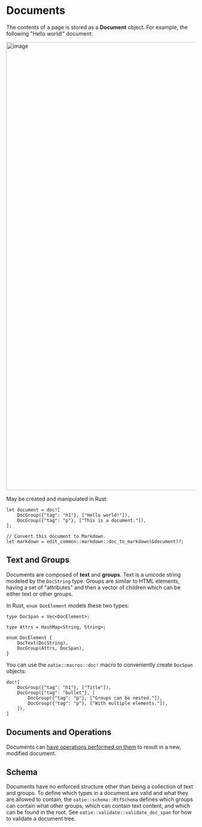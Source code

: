 # Documents

The contents of a page is stored as a **Document** object. For example, the following "Hello world!" document:

<img width="1189" alt="image" src="https://user-images.githubusercontent.com/80639/50059231-1737f500-0152-11e9-8704-d133d6b19e66.png">

May be created and manipulated in Rust:

```rust,noplaypen
let document = doc![
    DocGroup({"tag": "h1"}, ["Hello world!"]),
    DocGroup({"tag": "p"}, ["This is a document."]),
];

// Convert this document to Markdown.
let markdown = edit_common::markdown::doc_to_markdown(&document)?;
```

## Text and Groups

Documents are composed of **text** and **groups**. Text is a unicode string modeled by the `DocString` type. Groups are similar to HTML elements, having a set of "attributes" and then a vector of children which can be either text or other groups.

In Rust, `enum DocElement` models these two types:

```rust,noplaypen
type DocSpan = Vec<DocElement>;

type Attrs = HashMap<String, String>;

enum DocElement {
    DocText(DocString),
    DocGroup(Attrs, DocSpan),
}
```

You can use the `oatie::macros::doc!` macro to conveniently create `DocSpan` objects:

```rust,noplaypen
doc![
    DocGroup({"tag": "h1"}, ["Title"]),
    DocGroup({"tag": "bullet"}, [
        DocGroup({"tag": "p"}, ["Groups can be nested."]),
        DocGroup({"tag": "p"}, ["With multiple elements."]),
    ]),
]
```

## Documents and Operations

Documents can [have operations performed on them](working-with-operations.html) to result in a new, modified document.

## Schema

Documents have no enforced structure other than being a collection of text and groups. To define which types in a document are valid and what they are allowed to contain, the `oatie::schema::RtfSchema` defines which groups can contain what other groups, which can contain text content, and which can be found in the root. See `oatie::validate::validate_doc_span` for how to validate a document tree.
